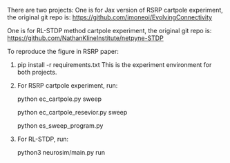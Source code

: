 There are two projects:
One is for Jax version of RSRP cartpole experiment, the original git repo is: https://github.com/imoneoi/EvolvingConnectivity

One is for RL-STDP method cartpole experiment, the original git repo is: https://github.com/NathanKlineInstitute/netpyne-STDP

To reproduce the figure in RSRP paper:
1. pip install -r requirements.txt   This is the experiment environment for both projects.
2. For RSRP cartpole experiment, run:
   
      python ec_cartpole.py sweep
   
      python ec_cartpole_resevior.py sweep
   
      python es_sweep_program.py
   
3. For RL-STDP, run:

      python3 neurosim/main.py run
